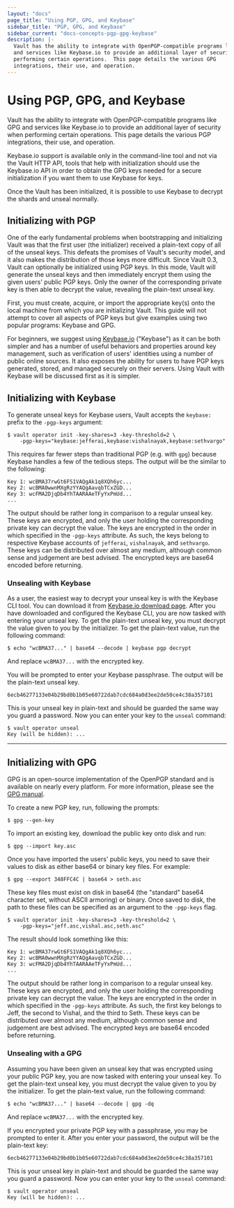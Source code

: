 ```yaml
---
layout: "docs"
page_title: "Using PGP, GPG, and Keybase"
sidebar_title: "PGP, GPG, and Keybase"
sidebar_current: "docs-concepts-pgp-gpg-keybase"
description: |-
  Vault has the ability to integrate with OpenPGP-compatible programs like GPG
  and services like Keybase.io to provide an additional layer of security when
  performing certain operations.  This page details the various GPG
  integrations, their use, and operation.
---
```


# Using PGP, GPG, and Keybase

Vault has the ability to integrate with OpenPGP-compatible programs like GPG
and services like Keybase.io to provide an additional layer of security when
performing certain operations.  This page details the various PGP integrations,
their use, and operation.

Keybase.io support is available only in the command-line tool and not via the
Vault HTTP API, tools that help with initialization should use the Keybase.io
API in order to obtain the GPG keys needed for a secure initialization if you
want them to use Keybase for keys.

Once the Vault has been initialized, it is possible to use Keybase to decrypt
the shards and unseal normally.

## Initializing with PGP
One of the early fundamental problems when bootstrapping and initializing Vault
was that the first user (the initializer) received a plain-text copy of all of
the unseal keys. This defeats the promises of Vault's security model, and it
also makes the distribution of those keys more difficult. Since Vault 0.3,
Vault can optionally be initialized using PGP keys. In this mode, Vault will
generate the unseal keys and then immediately encrypt them using the given
users' public PGP keys. Only the owner of the corresponding private key is then
able to decrypt the value, revealing the plain-text unseal key.

First, you must create, acquire, or import the appropriate key(s) onto the
local machine from which you are initializing Vault. This guide will not
attempt to cover all aspects of PGP keys but give examples using two popular
programs: Keybase and GPG.

For beginners, we suggest using [Keybase.io](https://keybase.io/) ("Keybase")
as it can be both simpler and has a number of useful behaviors and properties
around key management, such as verification of users' identities using a number
of public online sources. It also exposes the ability for users to have PGP
keys generated, stored, and managed securely on their servers. Using Vault with
Keybase will be discussed first as it is simpler.

## Initializing with Keybase
To generate unseal keys for Keybase users, Vault accepts the `keybase:` prefix
to the `-pgp-keys` argument:

```
$ vault operator init -key-shares=3 -key-threshold=2 \
    -pgp-keys="keybase:jefferai,keybase:vishalnayak,keybase:sethvargo"
```

This requires far fewer steps than traditional PGP (e.g. with `gpg`) because
Keybase handles a few of the tedious steps. The output will be the similar to
the following:

```
Key 1: wcBMA37rwGt6FS1VAQgAk1q8XQh6yc...
Key 2: wcBMA0wwnMXgRzYYAQgAavqbTCxZGD...
Key 3: wcFMA2DjqDb4YhTAARAAeTFyYxPmUd...
...
```

The output should be rather long in comparison to a regular unseal key. These
keys are encrypted, and only the user holding the corresponding private key can
decrypt the value. The keys are encrypted in the order in which specified in
the `-pgp-keys` attribute. As such, the keys belong to respective Keybase
accounts of `jefferai`, `vishalnayak`, and `sethvargo`. These keys can be
distributed over almost any medium, although common sense and judgement are
best advised. The encrypted keys are base64 encoded before returning.


### Unsealing with Keybase
As a user, the easiest way to decrypt your unseal key is with the Keybase CLI
tool. You can download it from [Keybase.io download
page](https://keybase.io/download). After you have downloaded and configured
the Keybase CLI, you are now tasked with entering your unseal key. To get the
plain-text unseal key, you must decrypt the value given to you by the
initializer. To get the plain-text value, run the following command:

```
$ echo "wcBMA37..." | base64 --decode | keybase pgp decrypt
```

And replace `wcBMA37...` with the encrypted key.

You will be prompted to enter your Keybase passphrase. The output will be the
plain-text unseal key.

```
6ecb46277133e04b29bd0b1b05e60722dab7cdc684a0d3ee2de50ce4c38a357101
```

This is your unseal key in plain-text and should be guarded the same way you
guard a password. Now you can enter your key to the `unseal` command:

```
$ vault operator unseal
Key (will be hidden): ...
```

- - -

## Initializing with GPG
GPG is an open-source implementation of the OpenPGP standard and is available
on nearly every platform. For more information, please see the [GPG
manual](https://gnupg.org/gph/en/manual.html).

To create a new PGP key, run, following the prompts:

```
$ gpg --gen-key
```

To import an existing key, download the public key onto disk and run:

```
$ gpg --import key.asc
```

Once you have imported the users' public keys, you need to save their values
to disk as either base64 or binary key files. For example:

```
$ gpg --export 348FFC4C | base64 > seth.asc
```

These key files must exist on disk in base64 (the "standard" base64 character set,
without ASCII armoring) or binary. Once saved to disk, the path to these files
can be specified as an argument to the `-pgp-keys` flag.

```
$ vault operator init -key-shares=3 -key-threshold=2 \
    -pgp-keys="jeff.asc,vishal.asc,seth.asc"
```

The result should look something like this:

```
Key 1: wcBMA37rwGt6FS1VAQgAk1q8XQh6yc...
Key 2: wcBMA0wwnMXgRzYYAQgAavqbTCxZGD...
Key 3: wcFMA2DjqDb4YhTAARAAeTFyYxPmUd...
...
```

The output should be rather long in comparison to a regular unseal key. These
keys are encrypted, and only the user holding the corresponding private key
can decrypt the value. The keys are encrypted in the order in which specified
in the `-pgp-keys` attribute. As such, the first key belongs to Jeff, the second
to Vishal, and the third to Seth. These keys can be distributed over almost any
medium, although common sense and judgement are best advised. The encrypted
keys are base64 encoded before returning.

### Unsealing with a GPG
Assuming you have been given an unseal key that was encrypted using your public
PGP key, you are now tasked with entering your unseal key. To get the
plain-text unseal key, you must decrypt the value given to you by the
initializer. To get the plain-text value, run the following command:

```
$ echo "wcBMA37..." | base64 --decode | gpg -dq
```

And replace `wcBMA37...` with the encrypted key.

If you encrypted your private PGP key with a passphrase, you may be prompted to
enter it.  After you enter your password, the output will be the plain-text
key:

```
6ecb46277133e04b29bd0b1b05e60722dab7cdc684a0d3ee2de50ce4c38a357101
```

This is your unseal key in plain-text and should be guarded the same way you
guard a password. Now you can enter your key to the `unseal` command:

```
$ vault operator unseal
Key (will be hidden): ...
```
